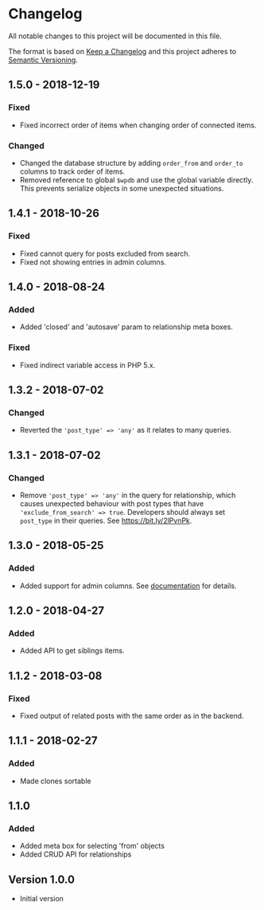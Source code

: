 # Changelog
All notable changes to this project will be documented in this file.

The format is based on [Keep a Changelog](http://keepachangelog.com) and this project adheres to [Semantic Versioning](http://semver.org/spec/v2.0.0.html).

## 1.5.0 - 2018-12-19
### Fixed
- Fixed incorrect order of items when changing order of connected items.

### Changed
- Changed the database structure by adding `order_from` and `order_to` columns to track order of items.
- Removed reference to global `$wpdb` and use the global variable directly. This prevents serialize objects in some unexpected situations.

## 1.4.1 - 2018-10-26
### Fixed
 - Fixed cannot query for posts excluded from search.
 - Fixed not showing entries in admin columns.

## 1.4.0 - 2018-08-24
### Added
- Added 'closed' and 'autosave' param to relationship meta boxes.

### Fixed
- Fixed indirect variable access in PHP 5.x.

## 1.3.2 - 2018-07-02
### Changed
- Reverted the `'post_type' => 'any'` as it relates to many queries.

## 1.3.1 - 2018-07-02
### Changed
- Remove `'post_type' => 'any'` in the query for relationship, which causes unexpected behaviour with post types that have `'exclude_from_search' => true`. Developers should always set `post_type` in their queries. See https://bit.ly/2lPvnPk.

## 1.3.0 - 2018-05-25
### Added
- Added support for admin columns. See [documentation](https://docs.metabox.io/extensions/mb-relationships/) for details.

## 1.2.0 - 2018-04-27
### Added
- Added API to get siblings items.

## 1.1.2 - 2018-03-08
### Fixed
- Fixed output of related posts with the same order as in the backend.

## 1.1.1 - 2018-02-27
### Added
- Made clones sortable

## 1.1.0
### Added
- Added meta box for selecting 'from' objects
- Added CRUD API for relationships

## Version 1.0.0
- Initial version
